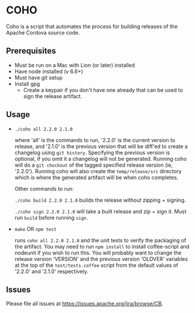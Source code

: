 COHO
=======

Coho is a script that automates the process for building releases of the Apache Cordova source code.

Prerequisites
-------------
 - Must be run on a Mac with Lion (or later) installed
 - Have node installed (v 6.6+)
 - Must have git setup
 - Install gpg
	- Create a keypair if you don't have one already that can be used to 
	sign the release artifact.

Usage
-----
*	`./coho all 2.2.0 2.1.0`

	where 'all' is the commands to run, '2.2.0' is the current version to release,
	and '2.1.0' is the previous version that will be diff'ed to
	create a changelog using `git history`. Specifying the previous version
	is optional, if you omit it a changelog will not be generated.
	Running coho will do a `git checkout` of the tagged
	specified release version (ie, '2.2.0'). Running coho will also create
	the `temp/release/src` directory which is where the generated artifact
	will be when coho completes.
	
	Other commands to run:
	
	`./coho build 2.2.0 2.1.0`
	builds the release without zipping + signing.
	
	`./coho sign 2.2.0 2.1.0`
	will take a built release and zip + sign it. Must run `build` before running `sign`. 
	
*	`make` OR `npm test`

	runs `coho all 2.2.0 2.1.0` and the unit tests to verify the
	packaging of the artifact. You may need to run `npm install` to 
	install coffee-script and nodeunit if you wish to run this. You 
	will probably want to change the release version 'VERSION' and the 
	previous version 'OLDVER' variables at the top of the 
	`test/tests.coffee` script from the default values of '2.2.0' and
	'2.1.0' respectively.

Issues
------

Please file all issues at <https://issues.apache.org/jira/browse/CB>.
